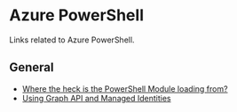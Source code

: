 # Azure PowerShell
Links related to Azure PowerShell.

## General
- [Where the heck is the PowerShell Module loading from?](https://blog-darrenjrobinson-com.cdn.ampproject.org/c/s/blog.darrenjrobinson.com/where-the-heck-is-the-powershell-module-loading-from/amp/)
- [Using Graph API and Managed Identities](https://ourcloudnetwork.com/how-to-use-connect-mggraph-identity-with-managed-identities/)
